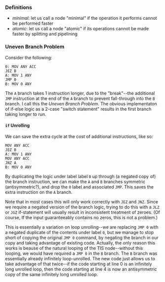 ### Definitions

- *minimal*: let us call a node "minimal" if the operation it performs cannot be performed faster
- *atomic*: let us call a node "atomic" if its operations cannot be made faster by splitting and pipelining

### Uneven Branch Problem

Consider the following:

``` TIS-100
0: MOV ANY ACC
JEZ B
A: MOV 1 ANY
JMP 0
B: MOV 0 ANY
```

The `A` branch takes 1 instruction longer, due to the "break"--the additional `JMP` instruction at the end of the `A` branch to prevent fall-through into the `B` branch. I call this the *Uneven Branch Problem*. The obvious implementaton of if-else logic as a 2-case "switch statement" results in the first branch taking longer to run.

#### `if` Unrolling

We can save the extra cycle at the cost of additional instructions, like so:

``` TIS-100
MOV ANY ACC
JEZ B
A: MOV 1 ANY
MOV ANY ACC
JNZ A
B: MOV 0 ANY
```

By duplicating the logic under label label `0` up through (a negated copy of) the branch instruction, we can make the `A` and `B` branches symmetric (antisymmetric?), and drop the `0` label and associated `JMP`. This saves the extra instruction on the `A` branch.

Note that in most cases this will only work correctly with `JEZ` and `JNZ`. Since we require a negated version of the branch logic, trying to do this with a `JLZ` or `JGZ` if-statement will usually result in inconsistent treatment of zeroes. (Of course, If the input guaranteeably contains no zeros, this is not a problem.)

This is essentially a variation on loop unrolling--we are replacing `JMP 0` with a negated duplicate of the contents under label `0`, but we manage to stop short of copying the original `JMP 0` command, by negating the branch in our copy and taking advantage of existing code. Actually, the only reason this works is beause of the natural looping of the TIS node--without this looping, we would have required a `JMP 0` in the `B` branch. The `B` branch was essentially already infinitely loop-unrolled. The new code just allows us to take advantage of that twice--if the code starting at line 0 is an infinitely long unrolled loop, then the code starting at line 4 is now an antisymmetric copy of the same infinitely long unrolled loop.
